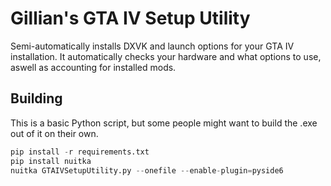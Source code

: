 # Gillian's GTA IV Setup Utility
Semi-automatically installs DXVK and launch options for your GTA IV installation. It automatically checks your hardware and what options to use, aswell as accounting for installed mods.

## Building
This is a basic Python script, but some people might want to build the .exe out of it on their own. 

```py
pip install -r requirements.txt
pip install nuitka
nuitka GTAIVSetupUtility.py --onefile --enable-plugin=pyside6
```
